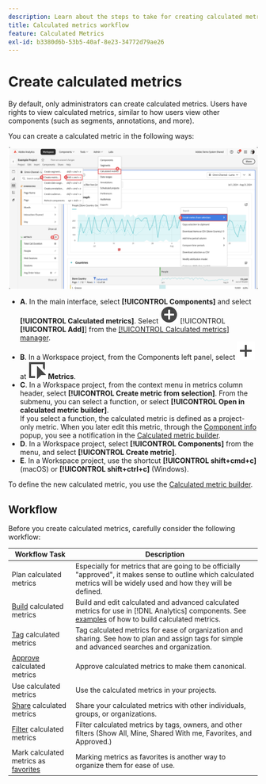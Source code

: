 ```yaml
---
description: Learn about the steps to take for creating calculated metrics.
title: Calculated metrics workflow
feature: Calculated Metrics
exl-id: b3380d6b-53b5-40af-8e23-34772d79ae26
---
```

# Create calculated metrics

By default, only administrators can create calculated metrics. Users have rights to view calculated metrics, similar to how users view other components (such as segments, annotations, and more).

You can create a calculated metric in the following ways:

![Ways to create a metric](assets/create-metric.png)

* **A**. In the main interface, select **[!UICONTROL Components]** and select **[!UICONTROL Calculated metrics]**. Select ![AddCircle](/help/assets/icons/AddCircle.svg) [!UICONTROL **[!UICONTROL Add]**] from the [[!UICONTROL Calculated metrics] manager](/help/components/calc-metrics/cm-workflow/cm-manager.md). 
* **B**. In a Workspace project, from the Components left panel, select ![Add](/help/assets/icons/Add.svg) at ![Event](/help/assets/icons/Event.svg) **Metrics**.
* **C**. In a Workspace project, from the context menu in metrics column header, select **[!UICONTROL Create metric from selection]**. From the submenu, you can select a function, or select **[!UICONTROL Open in calculated metric builder]**. <br/>If you select a function, the calculated metric is defined as a project-only metric. When you later edit this metric, through the [Component info](/help/analyze/analysis-workspace/components/use-components-in-workspace.md) popup, you see a notification in the [Calculated metric builder](c-build-metrics/cm-build-metrics.md).
* **D**. In a Workspace project, select **[!UICONTROL Components]** from the menu, and select **[!UICONTROL Create metric]**. 
* **E**. In a Workspace project, use the shortcut **[!UICONTROL shift+cmd+c]** (macOS) or **[!UICONTROL shift+ctrl+c]** (Windows).

To define the new calculated metric, you use the [Calculated metric builder](/help/components/calc-metrics/cm-workflow/cm-build-metrics.md).


## Workflow 

Before you create calculated metrics, carefully consider the following workflow:

| Workflow Task | Description |
| --- | --- |
| Plan calculated metrics | Especially for metrics that are going to be officially "approved", it makes sense to outline which calculated metrics will be widely used and how they will be defined. |
| [Build](c-build-metrics/cm-build-metrics.md) calculated metrics | Build and edit calculated and advanced calculated metrics for use in [!DNL Analytics] components.  See [examples](c-build-metrics/cm-build-metrics.md) of how to build calculated metrics. |
| [Tag](cm-tagging.md) calculated metrics | Tag calculated metrics for ease of organization and sharing. See how to plan and assign tags for simple and advanced searches and organization. |
| [Approve](cm-approving.md) calculated metrics | Approve calculated metrics to make them canonical. |
| Use calculated metrics | Use the calculated metrics in your projects. |
| [Share](cm-sharing.md) calculated metrics | Share your calculated metrics with other individuals, groups, or organizations. |
| [Filter](cm-filter.md) calculated metrics | Filter calculated metrics by tags, owners, and other filters (Show All, Mine, Shared With me, Favorites, and Approved.) |
| Mark calculated metrics as [favorites](cm-finding.md) | Marking metrics as favorites is another way to organize them for ease of use.|

